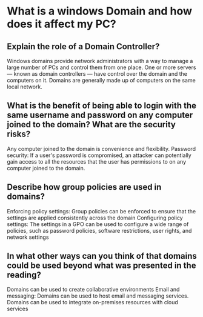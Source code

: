 # What is a windows Domain and how does it affect my PC?

## Explain the role of a Domain Controller?
Windows domains provide network administrators with a way to manage a large number of PCs and control them from one place. One or more servers — known as domain controllers — have control over the domain and the computers on it. Domains are generally made up of computers on the same local network.

## What is the benefit of being able to login with the same username and password on any computer joined to the domain? What are the security risks?
Any computer joined to the domain is convenience and flexibility.
Password security: If a user's password is compromised, an attacker can potentially gain access to all the resources that the user has permissions to on any computer joined to the domain.

## Describe how group policies are used in domains?
Enforcing policy settings: Group policies can be enforced to ensure that the settings are applied consistently across the domain
Configuring policy settings: The settings in a GPO can be used to configure a wide range of policies, such as password policies, software restrictions, user rights, and network settings

## In what other ways can you think of that domains could be used beyond what was presented in the reading?
Domains can be used to create collaborative environments
Email and messaging: Domains can be used to host email and messaging services. Domains can be used to integrate on-premises resources with cloud services